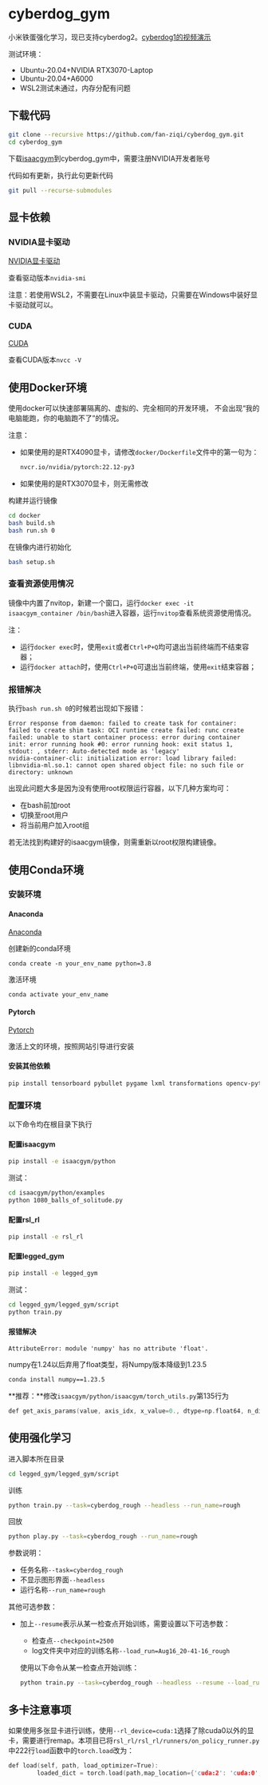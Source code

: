 # cyberdog_gym

小米铁蛋强化学习，现已支持cyberdog2。[cyberdog1的视频演示](https://www.bilibili.com/video/BV1Eg4y1P7KA)

测试环境：

* Ubuntu-20.04+NVIDIA RTX3070-Laptop
* Ubuntu-20.04+A6000
* WSL2测试未通过，内存分配有问题

## 下载代码

```bash
git clone --recursive https://github.com/fan-ziqi/cyberdog_gym.git
cd cyberdog_gym
```

下载[isaacgym](https://developer.nvidia.com/isaac-gym)到cyberdog_gym中，需要注册NVIDIA开发者账号

代码如有更新，执行此句更新代码

```bash
git pull --recurse-submodules
```

## 显卡依赖

### NVIDIA显卡驱动

[NVIDIA显卡驱动](https://www.nvidia.cn/Download/index.aspx?lang=cn)

查看驱动版本`nvidia-smi`

注意：若使用WSL2，不需要在Linux中装显卡驱动，只需要在Windows中装好显卡驱动就可以。

### CUDA

[CUDA](https://developer.nvidia.com/cuda-toolkit-archive)

查看CUDA版本`nvcc -V`

## 使用Docker环境

使用docker可以快速部署隔离的、虚拟的、完全相同的开发环境， 不会出现“我的电脑能跑，你的电脑跑不了”的情况。

注意：

* 如果使用的是RTX4090显卡，请修改`docker/Dockerfile`文件中的第一句为：

  ```dockerfile
  nvcr.io/nvidia/pytorch:22.12-py3
  ```

* 如果使用的是RTX3070显卡，则无需修改

构建并运行镜像

```bash
cd docker
bash build.sh
bash run.sh 0
```

在镜像内进行初始化

```bash
bash setup.sh
```

### 查看资源使用情况

镜像中内置了nvitop，新建一个窗口，运行`docker exec -it isaacgym_container /bin/bash`进入容器，运行`nvitop`查看系统资源使用情况。

注：

* 运行`docker exec`时，使用`exit`或者`Ctrl+P+Q`均可退出当前终端而不结束容器；
* 运行`docker attach`时，使用`Ctrl+P+Q`可退出当前终端，使用`exit`结束容器；

### 报错解决

执行`bash run.sh 0`的时候若出现如下报错：

```
Error response from daemon: failed to create task for container: failed to create shim task: OCI runtime create failed: runc create failed: unable to start container process: error during container init: error running hook #0: error running hook: exit status 1, stdout: , stderr: Auto-detected mode as 'legacy'
nvidia-container-cli: initialization error: load library failed: libnvidia-ml.so.1: cannot open shared object file: no such file or directory: unknown
```

出现此问题大多是因为没有使用root权限运行容器，以下几种方案均可：

* 在bash前加root
* 切换至root用户
* 将当前用户加入root组

若无法找到构建好的isaacgym镜像，则需重新以root权限构建镜像。

## 使用Conda环境

### 安装环境

#### Anaconda

[Anaconda](https://www.anaconda.com/download)

创建新的conda环境

```text
conda create -n your_env_name python=3.8
```

激活环境

```python3
conda activate your_env_name
```

#### Pytorch

[Pytorch](https://pytorch.org/get-started/locally/)

激活上文的环境，按照网站引导进行安装

#### 安装其他依赖

```bash
pip install tensorboard pybullet pygame lxml transformations opencv-python opencv-contrib-python nvitop
```

### 配置环境

以下命令均在根目录下执行

#### 配置isaacgym

```bash
pip install -e isaacgym/python
```

测试：

```bash
cd isaacgym/python/examples
python 1080_balls_of_solitude.py
```

#### 配置rsl_rl

```bash
pip install -e rsl_rl
```

#### 配置legged_gym

```bash
pip install -e legged_gym
```

测试：

```bash
cd legged_gym/legged_gym/script
python train.py
```

#### 报错解决

`AttributeError: module 'numpy' has no attribute 'float'.`

numpy在1.24以后弃用了float类型，将Numpy版本降级到1.23.5

```bash
conda install numpy==1.23.5
```

**推荐：**修改`isaacgym/python/isaacgym/torch_utils.py`第135行为

```cpp
def get_axis_params(value, axis_idx, x_value=0., dtype=np.float64, n_dims=3):
```

## 使用强化学习

进入脚本所在目录

```bash
cd legged_gym/legged_gym/script
```

训练

```bash
python train.py --task=cyberdog_rough --headless --run_name=rough
```

回放

```bash
python play.py --task=cyberdog_rough --run_name=rough
```

参数说明：

* 任务名称`--task=cyberdog_rough`
* 不显示图形界面`--headless`
* 运行名称`--run_name=rough`

其他可选参数：

*  加上`--resume`表示从某一检查点开始训练，需要设置以下可选参数：

   *  检查点`--checkpoint=2500`
   *  log文件夹中对应的训练名称`--load_run=Aug16_20-41-16_rough`

   使用以下命令从某一检查点开始训练：

   ```bash
   python train.py --task=cyberdog_rough --headless --resume --load_run=Aug16_20-41-16_rough --checkpoint=1000
   ```

## 多卡注意事项

如果使用多张显卡进行训练，使用`--rl_device=cuda:1`选择了除cuda0以外的显卡，需要进行remap。本项目已将`rsl_rl/rsl_rl/runners/on_policy_runner.py`中222行`load`函数中的`torch.load`改为：

```cpp
def load(self, path, load_optimizer=True):
        loaded_dict = torch.load(path,map_location={'cuda:2': 'cuda:0','cuda:1': 'cuda:0'})
```



